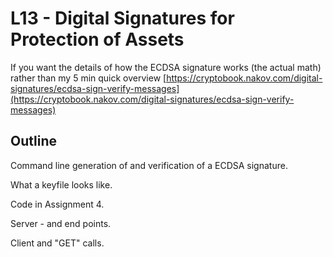 














# L13 - Digital Signatures for Protection of Assets

If you want the details of how the ECDSA signature works (the actual math)
rather than my 5 min quick overview [https://cryptobook.nakov.com/digital-signatures/ecdsa-sign-verify-messages](https://cryptobook.nakov.com/digital-signatures/ecdsa-sign-verify-messages)


## Outline

Command line generation of and verification of a ECDSA signature.

What a keyfile looks like.

Code in Assignment 4.

Server - and end points.

Client and "GET" calls.


